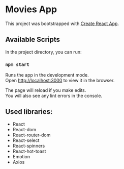 # Movies App

This project was bootstrapped with [Create React App](https://github.com/facebook/create-react-app).

## Available Scripts

In the project directory, you can run:

### `npm start`

Runs the app in the development mode.\
Open [http://localhost:3000](http://localhost:3000) to view it in the browser.

The page will reload if you make edits.\
You will also see any lint errors in the console.

## Used libraries:

- React
- React-dom
- React-router-dom
- React-select
- React-spinners
- React-hot-toast
- Emotion
- Axios
